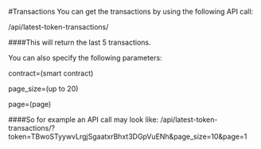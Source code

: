 #Transactions
You can get the transactions by using the following API call:

/api/latest-token-transactions/

####This will return the last 5 transactions.

You can also specify the following parameters:

contract=(smart contract)

page_size=(up to 20)

page=(page)

####So for example an API call may look like:
/api/latest-token-transactions/?token=TBwoSTyywvLrgjSgaatxrBhxt3DGpVuENh&page_size=10&page=1
